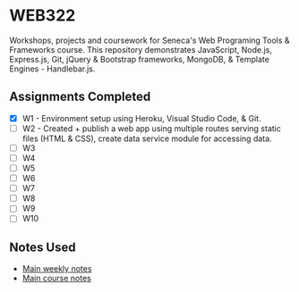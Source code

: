 # WEB322
Workshops, projects and coursework for Seneca's Web Programing Tools & Frameworks course. This repository demonstrates JavaScript, 
Node.js, Express.js, Git, jQuery & Bootstrap frameworks, MongoDB, & Template Engines - Handlebar.js. 

## Assignments Completed
- [x] W1 - Environment setup using Heroku, Visual Studio Code, & Git. 
- [ ] W2 - Created + publish a web app using multiple routes serving static files (HTML & CSS), create data service
           module for     accessing data. 
- [ ] W3
- [ ] W4
- [ ] W5
- [ ] W6 
- [ ] W7
- [ ] W8
- [ ] W9 
- [ ] W10

## Notes Used
- [Main weekly notes](http://zenit.senecac.on.ca/~patrick.crawford/index.php/web322/web322-weekly-schedule/)
- [Main course notes](http://zenit.senecac.on.ca/~patrick.crawford/index.php/web322/course-notes/)
